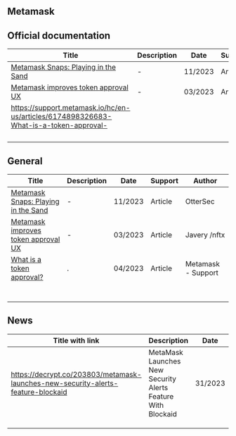 ## Metamask

## Official documentation

| Title                                                        | Description | Date    | Support | Author       |
| ------------------------------------------------------------ | ----------- | ------- | ------- | ------------ |
| [Metamask Snaps: Playing in the Sand](https://osec.io/blog/2023-11-01-metamask-snaps) | -           | 11/2023 | Article | OtterSec     |
| [Metamask improves token approval UX](https://blog.nftx.io/metamask-improves-token-approval-ux/) | -           | 03/2023 | Article | Javery /nftx |
| https://support.metamask.io/hc/en-us/articles/6174898326683-What-is-a-token-approval- |             |         |         |              |
|                                                              |             |         |         |              |
|                                                              |             |         |         |              |
|                                                              |             |         |         |              |
|                                                              |             |         |         |              |

## General

| Title                                                        | Description | Date    | Support | Author             |
| ------------------------------------------------------------ | ----------- | ------- | ------- | ------------------ |
| [Metamask Snaps: Playing in the Sand](https://osec.io/blog/2023-11-01-metamask-snaps) | -           | 11/2023 | Article | OtterSec           |
| [Metamask improves token approval UX](https://blog.nftx.io/metamask-improves-token-approval-ux/) | -           | 03/2023 | Article | Javery /nftx       |
| [What is a token approval?](https://support.metamask.io/hc/en-us/articles/6174898326683-What-is-a-token-approval-) | .           | 04/2023 | Article | Metamask - Support |
|                                                              |             |         |         |                    |
|                                                              |             |         |         |                    |
|                                                              |             |         |         |                    |
|                                                              |             |         |         |                    |
|                                                              |             |         |         |                    |
|                                                              |             |         |         |                    |
|                                                              |             |         |         |                    |



## News

| Title with link                                              | Description                                                 | Date    | Support | Author                                                       |
| ------------------------------------------------------------ | ----------------------------------------------------------- | ------- | ------- | ------------------------------------------------------------ |
| https://decrypt.co/203803/metamask-launches-new-security-alerts-feature-blockaid | MetaMask Launches New Security Alerts Feature With Blockaid | 31/2023 | Article | decrypt.co /  [Andrew Asmakov](https://decrypt.co/author/andrewasmakov) |
|                                                              |                                                             |         |         |                                                              |
|                                                              |                                                             |         |         |                                                              |
|                                                              |                                                             |         |         |                                                              |

